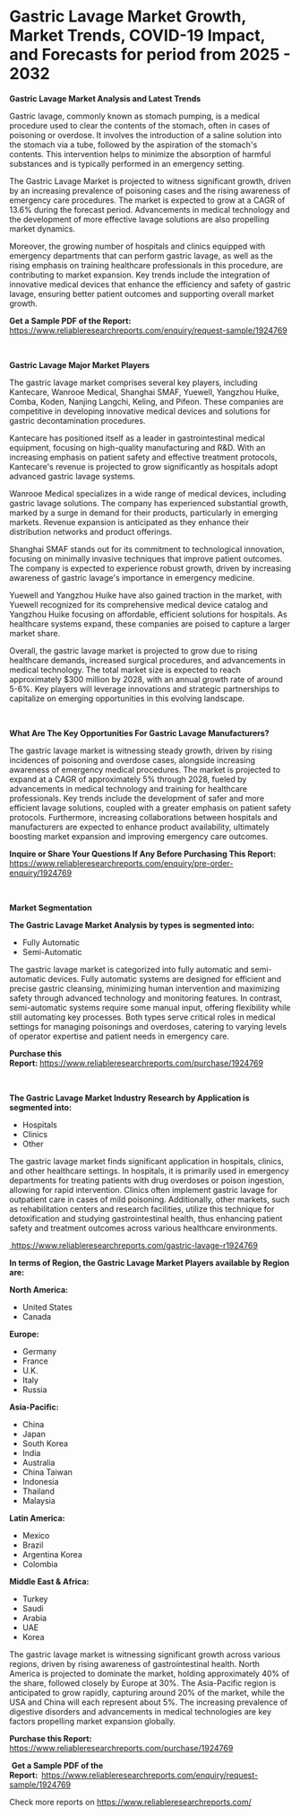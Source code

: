 <p><h1>Gastric Lavage Market Growth, Market Trends, COVID-19 Impact, and Forecasts for period from 2025 - 2032</h1></p><p><strong>Gastric Lavage Market Analysis and Latest Trends</strong></p>
<p><p>Gastric lavage, commonly known as stomach pumping, is a medical procedure used to clear the contents of the stomach, often in cases of poisoning or overdose. It involves the introduction of a saline solution into the stomach via a tube, followed by the aspiration of the stomach's contents. This intervention helps to minimize the absorption of harmful substances and is typically performed in an emergency setting.</p><p>The Gastric Lavage Market is projected to witness significant growth, driven by an increasing prevalence of poisoning cases and the rising awareness of emergency care procedures. The market is expected to grow at a CAGR of 13.6% during the forecast period. Advancements in medical technology and the development of more effective lavage solutions are also propelling market dynamics. </p><p>Moreover, the growing number of hospitals and clinics equipped with emergency departments that can perform gastric lavage, as well as the rising emphasis on training healthcare professionals in this procedure, are contributing to market expansion. Key trends include the integration of innovative medical devices that enhance the efficiency and safety of gastric lavage, ensuring better patient outcomes and supporting overall market growth.</p></p>
<p><strong>Get a Sample PDF of the Report:&nbsp;</strong> <a href="https://www.reliableresearchreports.com/enquiry/request-sample/1924769?utm_campaign=2745&utm_medium=2&utm_source=Github&utm_content=ia&utm_term=04032025&utm_id=gastric-lavage">https://www.reliableresearchreports.com/enquiry/request-sample/1924769</a></p>
<p>&nbsp;</p>
<p><strong>Gastric Lavage Major Market Players</strong></p>
<p><p>The gastric lavage market comprises several key players, including Kantecare, Wanrooe Medical, Shanghai SMAF, Yuewell, Yangzhou Huike, Comba, Koden, Nanjing Langchi, Keling, and Pifeon. These companies are competitive in developing innovative medical devices and solutions for gastric decontamination procedures.</p><p>Kantecare has positioned itself as a leader in gastrointestinal medical equipment, focusing on high-quality manufacturing and R&D. With an increasing emphasis on patient safety and effective treatment protocols, Kantecare's revenue is projected to grow significantly as hospitals adopt advanced gastric lavage systems.</p><p>Wanrooe Medical specializes in a wide range of medical devices, including gastric lavage solutions. The company has experienced substantial growth, marked by a surge in demand for their products, particularly in emerging markets. Revenue expansion is anticipated as they enhance their distribution networks and product offerings.</p><p>Shanghai SMAF stands out for its commitment to technological innovation, focusing on minimally invasive techniques that improve patient outcomes. The company is expected to experience robust growth, driven by increasing awareness of gastric lavage's importance in emergency medicine.</p><p>Yuewell and Yangzhou Huike have also gained traction in the market, with Yuewell recognized for its comprehensive medical device catalog and Yangzhou Huike focusing on affordable, efficient solutions for hospitals. As healthcare systems expand, these companies are poised to capture a larger market share.</p><p>Overall, the gastric lavage market is projected to grow due to rising healthcare demands, increased surgical procedures, and advancements in medical technology. The total market size is expected to reach approximately $300 million by 2028, with an annual growth rate of around 5-6%. Key players will leverage innovations and strategic partnerships to capitalize on emerging opportunities in this evolving landscape.</p></p>
<p>&nbsp;</p>
<p><strong>What Are The Key Opportunities For Gastric Lavage Manufacturers?</strong></p>
<p><p>The gastric lavage market is witnessing steady growth, driven by rising incidences of poisoning and overdose cases, alongside increasing awareness of emergency medical procedures. The market is projected to expand at a CAGR of approximately 5% through 2028, fueled by advancements in medical technology and training for healthcare professionals. Key trends include the development of safer and more efficient lavage solutions, coupled with a greater emphasis on patient safety protocols. Furthermore, increasing collaborations between hospitals and manufacturers are expected to enhance product availability, ultimately boosting market expansion and improving emergency care outcomes.</p></p>
<p><strong>Inquire or Share Your Questions If Any Before Purchasing This Report:</strong> <a href="https://www.reliableresearchreports.com/enquiry/pre-order-enquiry/1924769?utm_campaign=2745&utm_medium=2&utm_source=Github&utm_content=ia&utm_term=04032025&utm_id=gastric-lavage">https://www.reliableresearchreports.com/enquiry/pre-order-enquiry/1924769</a></p>
<p>&nbsp;</p>
<p><strong>Market Segmentation</strong></p>
<p><strong>The Gastric Lavage Market Analysis by types is segmented into:</strong></p>
<p><ul><li>Fully Automatic</li><li>Semi-Automatic</li></ul></p>
<p><p>The gastric lavage market is categorized into fully automatic and semi-automatic devices. Fully automatic systems are designed for efficient and precise gastric cleansing, minimizing human intervention and maximizing safety through advanced technology and monitoring features. In contrast, semi-automatic systems require some manual input, offering flexibility while still automating key processes. Both types serve critical roles in medical settings for managing poisonings and overdoses, catering to varying levels of operator expertise and patient needs in emergency care.</p></p>
<p><strong>Purchase this Report:&nbsp;</strong><a href="https://www.reliableresearchreports.com/purchase/1924769?utm_campaign=2745&utm_medium=2&utm_source=Github&utm_content=ia&utm_term=04032025&utm_id=gastric-lavage">https://www.reliableresearchreports.com/purchase/1924769</a></p>
<p>&nbsp;</p>
<p><strong>The Gastric Lavage Market Industry Research by Application is segmented into:</strong></p>
<p><ul><li>Hospitals</li><li>Clinics</li><li>Other</li></ul></p>
<p><p>The gastric lavage market finds significant application in hospitals, clinics, and other healthcare settings. In hospitals, it is primarily used in emergency departments for treating patients with drug overdoses or poison ingestion, allowing for rapid intervention. Clinics often implement gastric lavage for outpatient care in cases of mild poisoning. Additionally, other markets, such as rehabilitation centers and research facilities, utilize this technique for detoxification and studying gastrointestinal health, thus enhancing patient safety and treatment outcomes across various healthcare environments.</p></p>
<p><a href="https://www.reliableresearchreports.com/gastric-lavage-r1924769?utm_campaign=2745&utm_medium=2&utm_source=Github&utm_content=ia&utm_term=04032025&utm_id=gastric-lavage">&nbsp;https://www.reliableresearchreports.com/gastric-lavage-r1924769</a></p>
<p><strong>In terms of Region, the Gastric Lavage Market Players available by Region are:</strong></p>
<p>
    <p> <strong> North America: </strong>
        <ul>
            <li>United States</li>
            <li>Canada</li>
        </ul>
        </p> 
    <p> <strong> Europe: </strong>
        <ul>
            <li>Germany</li>
            <li>France</li>
            <li>U.K.</li>
            <li>Italy</li>
            <li>Russia</li>
        </ul>
        </p> 
    <p> <strong> Asia-Pacific: </strong>
        <ul>
            <li>China</li>
            <li>Japan</li>
            <li>South Korea</li>
            <li>India</li>
            <li>Australia</li>
            <li>China Taiwan</li>
            <li>Indonesia</li>
            <li>Thailand</li>
            <li>Malaysia</li>
        </ul>
        </p> 
    <p> <strong> Latin America: </strong>
        <ul>
            <li>Mexico</li>
            <li>Brazil</li>
            <li>Argentina Korea</li>
            <li>Colombia</li>
        </ul>
        </p> 
    <p> <strong> Middle East & Africa: </strong>
        <ul>
            <li>Turkey</li>
            <li>Saudi</li>
            <li>Arabia</li>
            <li>UAE</li>
            <li>Korea</li>
        </ul>
    </p>
    </p>
<p><p>The gastric lavage market is witnessing significant growth across various regions, driven by rising awareness of gastrointestinal health. North America is projected to dominate the market, holding approximately 40% of the share, followed closely by Europe at 30%. The Asia-Pacific region is anticipated to grow rapidly, capturing around 20% of the market, while the USA and China will each represent about 5%. The increasing prevalence of digestive disorders and advancements in medical technologies are key factors propelling market expansion globally.</p></p>
<p><strong>Purchase this Report: </strong><a href="https://www.reliableresearchreports.com/purchase/1924769?utm_campaign=2745&utm_medium=2&utm_source=Github&utm_content=ia&utm_term=04032025&utm_id=gastric-lavage">https://www.reliableresearchreports.com/purchase/1924769</a></p>
<p>&nbsp;<strong>Get a Sample PDF of the Report:&nbsp;&nbsp;</strong><a href="https://www.reliableresearchreports.com/enquiry/request-sample/1924769?utm_campaign=2745&utm_medium=2&utm_source=Github&utm_content=ia&utm_term=04032025&utm_id=gastric-lavage">https://www.reliableresearchreports.com/enquiry/request-sample/1924769</a></p>
<p><strong></strong></p>
<p>Check more reports on <a href="https://www.reliableresearchreports.com/?utm_campaign=2745&utm_medium=2&utm_source=Github&utm_content=ia&utm_term=04032025&utm_id=gastric-lavage">https://www.reliableresearchreports.com/</a></p>